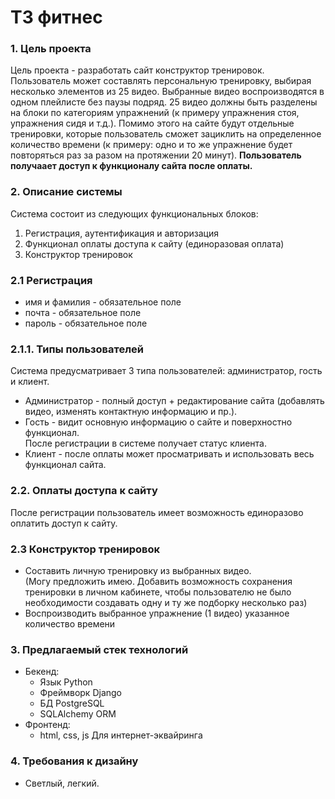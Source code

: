 # ТЗ фитнес
### 1. Цель проекта
Цель проекта - разработать сайт конструктор тренировок. Пользователь может составлять персональную тренировку, выбирая несколько элементов из 25 видео. Выбранные видео воспроизводятся в одном плейлисте без паузы подряд. 25 видео должны быть разделены на блоки по категориям упражнений (к примеру упражнения стоя, упражнения сидя и т.д.). Помимо этого на сайте будут отдельные тренировки, которые пользователь сможет зациклить на определенное количество времени (к примеру: одно и то же упражнение будет повторяться раз за разом на протяжении 20 минут). **Пользователь получаает доступ к функционалу сайта после оплаты.**
 
### 2. Описание системы
Система состоит из следующих функциональных блоков:  
1. Регистрация, аутентификация и авторизация
2. Функционал оплаты доступа к сайту (единоразовая оплата)
3. Конструктор тренировок

### 2.1 Регистрация
- имя и фамилия - обязательное поле  
- почта - обязательное поле  
- пароль - обязательное поле

### 2.1.1. Типы пользователей
Система предусматривает 3 типа пользователей: администратор, гость и клиент.  
- Администратор - полный доступ + редактирование сайта (добавлять видео, изменять контактную информацию и пр.).  
- Гость - видит основную информацию о сайте и поверхностно функционал.  
После регистрации в системе получает статус клиента.
- Клиент - после оплаты может просматривать и использовать весь функционал сайта.

### 2.2. Оплаты доступа к сайту
После регистрации пользователь имеет возможность единоразово оплатить доступ к сайту.  

### 2.3 Конструктор тренировок 
- Составить личную тренировку из выбранных видео.  
(Могу предложить имею. Добавить возможность сохранения тренировки в личном кабинете, чтобы пользователю не было необходимости создавать одну и ту же подборку несколько раз)
- Воспроизводить выбранное упражнение (1 видео) указанное количество времени

### 3. Предлагаемый стек технологий
- Бекенд:
  - Язык Python
  - Фреймворк Django
  - БД PostgreSQL
  - SQLAlchemy ORM
- Фронтенд:
  - html, css, js
Для интернет-эквайринга 
### 4. Требования к дизайну
- Светлый, легкий.
  
